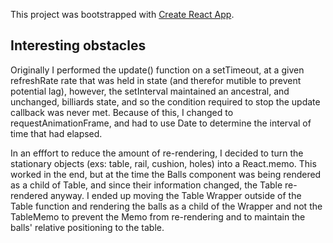 This project was bootstrapped with [Create React App](https://github.com/facebook/create-react-app).

## Interesting obstacles

Originally I performed the update() function on a setTimeout, at a given refreshRate rate that was held in state (and therefor mutible to prevent potential lag), however, the setInterval maintained an ancestral, and unchanged, billiards state, and so the condition required to stop the update callback was never met.  Because of this, I changed to requestAnimationFrame, and had to use Date to determine the interval of time that had elapsed.

In an efffort to reduce the amount of re-rendering, I decided to turn the stationary objects (exs: table, rail, cushion, holes) into a React.memo.  This worked in the end, but at the time the Balls component was being rendered as a child of Table, and since their information changed, the Table re-rendered anyway.  I ended up moving the Table Wrapper outside of the Table function and rendering the balls as a child of the Wrapper and not the TableMemo to prevent the Memo from re-rendering and to maintain the balls' relative positioning to the table.